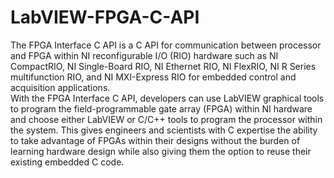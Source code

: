 # LabVIEW-FPGA-C-API
The FPGA Interface C API is a C API for communication between processor and FPGA within NI reconfigurable I/O (RIO) hardware such as NI CompactRIO,
NI Single-Board RIO, NI Ethernet RIO, NI FlexRIO, NI R Series multifunction RIO, and NI MXI-Express RIO for embedded control and acquisition applications.  
With the FPGA Interface C API, developers can use LabVIEW graphical tools to program the field-programmable gate array (FPGA) within NI hardware and 
choose either LabVIEW or C/C++ tools to program the processor within the system. This gives engineers and scientists with C expertise the ability 
to take advantage of FPGAs within their designs without the burden of learning hardware design while also giving them the option to reuse their 
existing embedded C code.
